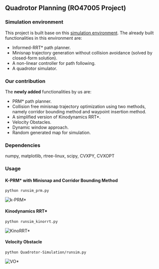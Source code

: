 ## Quadrotor Planning (RO47005 Project)

### Simulation environment
This project is built base on this [simulation environment](https://github.com/Bharath2/Quadrotor-Simulation).  The already built functionalities in this environment are:

- Informed-RRT* path planner.
- Minisnap trajectory generation without collision avoidance (solved by closed-form solution).
- A non-linear controller for path following.
- A quadrotor simulator.

### Our contribution
The **newly added** functionalities by us are:

- PRM* path planner.
- Collision free minisnap trajectory optimization using two methods, namely corridor bounding method and waypoint insertion method.
- A simplified version of Kinodynamics RRT*.
- Velocity Obstacles.
- Dynamic window approach.
- Random generated map for simulation.

### Dependencies
numpy, matplotlib, rtree-linux, scipy, CVXPY, CVXOPT

### Usage
#### K-PRM* with Minisnap and Corridor Bounding Method
```
python runsim_prm.py
```
![k-PRM*](https://github.com/MarcoSchouten/Planning_Project/blob/main/imgs/k_prm.gif)
#### Kinodynamics RRT*
```
python runsim_kinorrt.py
```
![KinoRRT*](https://github.com/MarcoSchouten/Planning_Project/blob/main/imgs/kino_rrt.gif)
#### Velocity Obstacle
```
python Quadrotor-Simulation/runsim.py
```
![VO*](https://https://github.com/MarcoSchouten/Planning_Project/blob/main/imgs/vo.gif)
